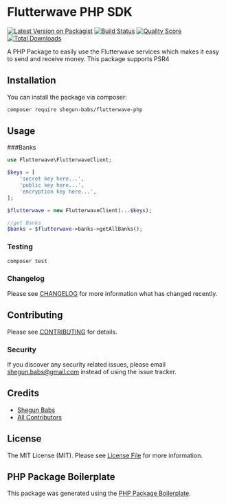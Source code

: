 # Flutterwave PHP SDK

[![Latest Version on Packagist](https://img.shields.io/packagist/v/shegun-babs/flutterwave-php.svg?style=flat-square)](https://packagist.org/packages/shegun-babs/flutterwave-php)
[![Build Status](https://img.shields.io/travis/shegun-babs/flutterwave-php/master.svg?style=flat-square)](https://travis-ci.org/shegun-babs/flutterwave-php)
[![Quality Score](https://img.shields.io/scrutinizer/g/shegun-babs/flutterwave-php.svg?style=flat-square)](https://scrutinizer-ci.com/g/shegun-babs/flutterwave-php)
[![Total Downloads](https://img.shields.io/packagist/dt/shegun-babs/flutterwave-php.svg?style=flat-square)](https://packagist.org/packages/shegun-babs/flutterwave-php)


A PHP Package to easily use the Flutterwave services which makes it easy to send and receive money. This package supports PSR4

## Installation

You can install the package via composer:

```bash
composer require shegun-babs/flutterwave-php
```

## Usage

###Banks

``` php
use Flutterwave\FlutterwaveClient;

$keys = [
    'secret key here...',
    'public key here...',
    'encryption key here...',
];

$flutterwave = new FlutterwaveClient(...$keys);

//get Banks
$banks = $flutterwave->banks->getAllBanks();


```

### Testing

``` bash
composer test
```

### Changelog

Please see [CHANGELOG](CHANGELOG.md) for more information what has changed recently.

## Contributing

Please see [CONTRIBUTING](CONTRIBUTING.md) for details.

### Security

If you discover any security related issues, please email shegun.babs@gmail.com instead of using the issue tracker.

## Credits

- [Shegun Babs](https://github.com/shegun-babs)
- [All Contributors](../../contributors)

## License

The MIT License (MIT). Please see [License File](LICENSE.md) for more information.

## PHP Package Boilerplate

This package was generated using the [PHP Package Boilerplate](https://laravelpackageboilerplate.com).
